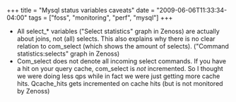 +++
title = "Mysql status variables caveats"
date = "2009-06-06T11:33:34-04:00"
tags = ["foss", "monitoring", "perf", "mysql"]
+++
<ul>

<li>All select_* variables ("Select statistics" graph in Zenoss) are actually about joins, not (all) selects.  This also explains why there is no clear relation to com_select (which shows the amount of selects).  ("Command statistics:selects" graph in Zenoss)</li>

<li>Com_select does not denote all incoming select commands.  If you have a hit on your query cache, com_select is <em>not</em> incremented.  So I thought we were doing less qps while in fact we were just getting more cache hits. Qcache_hits gets incremented on cache hits (but is not monitored by Zenoss)</li>

</ul>
